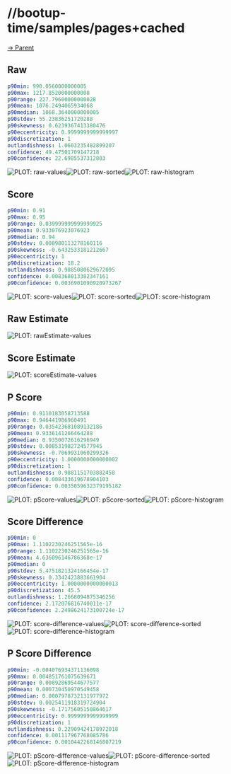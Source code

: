 
# //bootup-time/samples/pages+cached

[→ Parent](../..)


## Raw


```yaml
p90min: 990.0560000000005
p90max: 1217.8520000000008
p90range: 227.79600000000028
p90mean: 1076.2494065934068
p90median: 1068.3640000000005
p90stdev: 55.23836251720288
p90skewness: 0.6239367413380476
p90eccentricity: 0.9999999999999997
p90discretization: 1
outlandishness: 1.0603235482899207
confidence: 49.47501709147218
p90confidence: 22.6985537312803

```

![PLOT: raw-values](./raw/values.svg)![PLOT: raw-sorted](./raw/sorted.svg)![PLOT: raw-histogram](./raw/histogram.svg)
## Score


```yaml
p90min: 0.91
p90max: 0.95
p90range: 0.039999999999999925
p90mean: 0.933076923076923
p90median: 0.94
p90stdev: 0.008980113278160116
p90skewness: -0.6432533181212667
p90eccentricity: 1
p90discretization: 18.2
outlandishness: 0.9885080629672095
confidence: 0.008368013382347161
p90confidence: 0.0036901090920973267

```

![PLOT: score-values](./score/values.svg)![PLOT: score-sorted](./score/sorted.svg)![PLOT: score-histogram](./score/histogram.svg)
## Raw Estimate

![PLOT: rawEstimate-values](./rawEstimate/values.svg)
## Score Estimate

![PLOT: scoreEstimate-values](./scoreEstimate/values.svg)
## P Score


```yaml
p90min: 0.9110183058713588
p90max: 0.946441986960491
p90range: 0.035423681089132186
p90mean: 0.9336141266464288
p90median: 0.9350072616296949
p90stdev: 0.008531982724577945
p90skewness: -0.7069931060299326
p90eccentricity: 1.0000000000000002
p90discretization: 1
outlandishness: 0.9881151703882458
confidence: 0.008433619678904103
p90confidence: 0.0035059632379195182

```

![PLOT: pScore-values](./pScore/values.svg)![PLOT: pScore-sorted](./pScore/sorted.svg)![PLOT: pScore-histogram](./pScore/histogram.svg)
## Score Difference


```yaml
p90min: 0
p90max: 1.1102230246251565e-16
p90range: 1.1102230246251565e-16
p90mean: 4.636096146786368e-17
p90median: 0
p90stdev: 5.4751821324166454e-17
p90skewness: 0.3342423883661904
p90eccentricity: 1.0000000000000013
p90discretization: 45.5
outlandishness: 1.2668094875346256
confidence: 2.172076816740011e-17
p90confidence: 2.2498624173100724e-17

```

![PLOT: score-difference-values](./score-difference/values.svg)![PLOT: score-difference-sorted](./score-difference/sorted.svg)![PLOT: score-difference-histogram](./score-difference/histogram.svg)
## P Score Difference


```yaml
p90min: -0.004076934371136098
p90max: 0.004851761075639671
p90range: 0.00892869544677577
p90mean: 0.000730450970549458
p90median: 0.0007978732131977972
p90stdev: 0.0025411918319724904
p90skewness: -0.17175605150864617
p90eccentricity: 0.9999999999999999
p90discretization: 1
outlandishness: 0.22909424178972018
confidence: 0.001117967768085786
p90confidence: 0.0010442268146807219

```

![PLOT: pScore-difference-values](./pScore-difference/values.svg)![PLOT: pScore-difference-sorted](./pScore-difference/sorted.svg)![PLOT: pScore-difference-histogram](./pScore-difference/histogram.svg)